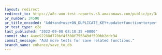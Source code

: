 ```yaml
---
layout: redirect
redirect_to: https://a8c-woo-test-reports.s3.amazonaws.com/public/pr/34590/e2e/index.html
pr_number: 34590
pr_title_encoded: "Add+and+use+ON_DUPLICATE_KEY+update+function+to+perform+update%2Finsert"
pr_test_type: e2e
last_published: "2022-09-08 08:18:35 +0000"
commit_sha: 4aee92288d770bf4f308f755849df599bb2ddc34
commit_message: "Add more tests for save related functions."
branch_name: enhance/save_to_db
---
```

